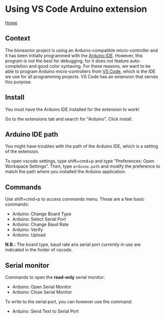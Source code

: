 # Using VS Code Arduino extension

[Home](../../README.md)

## Context

The bioreactor project is using an Arduino-compatible micro-controller and it has been initially programmed with the [Arduino IDE](https://www.arduino.cc/en/main/software). However, this program is not the best for debugging, for it does not feature auto-completion and good color syntaxing. For these reasons, we want to be able to program Arduino micro-controllers from [VS Code](https://code.visualstudio.com/), which is the IDE we use for all programming projects. VS Code has an extension that serves this purpose.

## Install

You must have the Arduino IDE installed for the extension to work!

Go to the extensions tab and search for "Arduino". Click install.

## Arduino IDE path

You might have troubles with the path of the Arduino IDE, which is a setting of the extension.

To open vscode settings, type shift+cmd+p and type "Preferences: Open Workspace Settings". Then, type `arduino.path` and modify the preference to match the path where you installed the Arduino application.

## Commands

Use shift+cmd+p to access commands menu. These are a few basic commands:

- Arduino: Change Board Type
- Arduino: Select Serial Port
- Arduino: Change Baud Rate
- Arduino: Verify
- Arduino: Upload

**N.B.:** The board type, baud rate ans serial port currently in use are indicated in the footer of vscode.

## Serial monitor

Commands to open the **read-only** serial monitor:

- Arduino: Open Serial Monitor
- Arduino: Close Serial Monitor

To write to the serial port, you can however use the command:

- Arduino: Send Text to Serial Port
